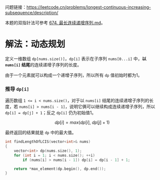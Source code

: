 问题链接：https://leetcode.cn/problems/longest-continuous-increasing-subsequence/description/

本题的双指针法可参考 [674. 最长连续递增序列.md](https://github.com/SakuraMayAi/LintCode/blob/main/Array/674.%20%E6%9C%80%E9%95%BF%E8%BF%9E%E7%BB%AD%E9%80%92%E5%A2%9E%E5%BA%8F%E5%88%97.md)。

# 解法：动态规划

定义一维数组 `dp[nums.size()]`，`dp[i]` 表示在子序列 `nums[0...i]` 中，**以 `nums[i]` 结尾**的连续递增子序列的长度。

由于一个元素就可以构成一个递增子序列，所以所有 `dp` 值初始时都为1。

### 推导 `dp[i]`

遍历数组 `1 <= i < nums.size()`，对于以 `nums[i]` 结尾的连续递增子序列的长度，若 `nums[i] > nums[i - 1]`，说明它俩可以继续构成连续递增子序列，所以 `dp[i] = dp[j] + 1`；反之 `dp[i]` 仍为初始值1。

$$dp[i] = max(dp[i],\ dp[j] + 1) $$

最终返回的结果就是 `dp` 中的最大值。

```cpp
int findLengthOfLCIS(vector<int>& nums)
{
    vector<int> dp(nums.size(), 1);
    for (int i = 1; i < nums.size(); ++i)
        if (nums[i] > nums[i - 1]) dp[i] = dp[i - 1] + 1;

    return *max_element(dp.begin(), dp.end());
}
```
